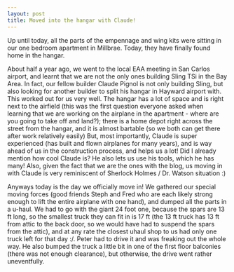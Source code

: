 ```yaml
---
layout: post
title: Moved into the hangar with Claude!
---
```


Up until today, all the parts of the empennage and wing kits were sitting in our one bedroom apartment in Millbrae. Today, they have finally found home
in the hangar. 

About half a year ago, we went to the local EAA meeting in San Carlos airport, and learnt that we are not the only ones building Sling TSi in the Bay Area. 
In fact, our fellow builder Claude Pignol is not only building Sling, but also looking for another builder to split his hangar in Hayward airport with.
This worked out for us very well. The hangar has a lot of space and is right next to the airfield (this was the first question everyone asked when learning that we are working on the airplane in the apartment - where are you going to take off and land?); there is a home depot right across the street from the hangar, and it is almost bartable (so we both can get there after work relatively easily)
But, most importantly, Claude is super experienced (has built and flown airplanes for many years), and is way ahead of us in the construction process, and helps us a lot! 
Did I already mention how cool Claude is? He also lets us use his tools, which he has many! Also, given the fact that we are the ones with the blog, us moving in with Claude is very reminiscent of Sherlock Holmes / Dr. Watson situation :) 


Anyways today is the day we officially move in! 
We gathered our special moving forces (good friends Steph and Fred who are each likely strong enough to lift the entire airplane with one hand), 
and dumped all the parts in a u-haul.
 We had to go with the giant 24 foot one, because the spars are 13 ft long, so the smallest truck they can fit in is 17 ft (the 13 ft truck has 13 ft from attic to the back door, so we would have had to suspend the spars from the attic), and 
at any rate the closest uhaul shop to us had only one truck left for that day :/. Peter had to drive it and was freaking out the whole way. He also bumped the truck a little bit in one of the first floor balconies (there was not enough clearance), but otherwise, the drive went rather uneventfully. 

